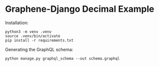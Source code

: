 # Graphene-Django Decimal Example

Installation:

    python3 -m venv .venv
    source .venv/bin/activate
    pip install -r requirements.txt

Generating the GraphQL schema:

    python manage.py graphql_schema --out schema.graphql
